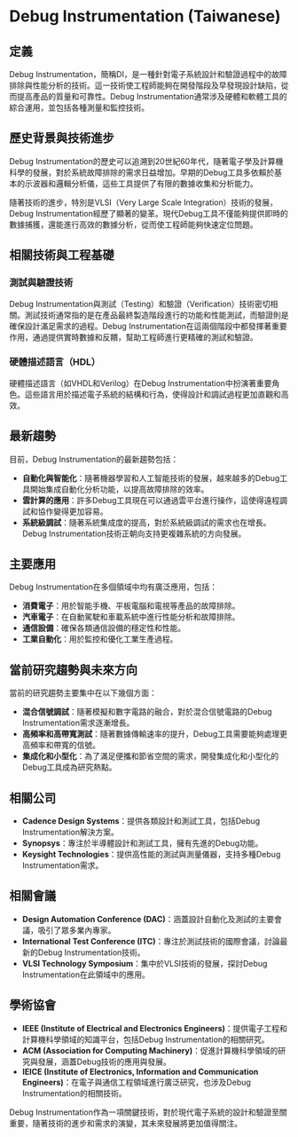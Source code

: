 # Debug Instrumentation (Taiwanese)

## 定義

Debug Instrumentation，簡稱DI，是一種針對電子系統設計和驗證過程中的故障排除與性能分析的技術。這一技術使工程師能夠在開發階段及早發現設計缺陷，從而提高產品的質量和可靠性。Debug Instrumentation通常涉及硬體和軟體工具的綜合運用，並包括各種測量和監控技術。

## 歷史背景與技術進步

Debug Instrumentation的歷史可以追溯到20世紀60年代，隨著電子學及計算機科學的發展，對於系統故障排除的需求日益增加。早期的Debug工具多依賴於基本的示波器和邏輯分析儀，這些工具提供了有限的數據收集和分析能力。

隨著技術的進步，特別是VLSI（Very Large Scale Integration）技術的發展，Debug Instrumentation經歷了顯著的變革。現代Debug工具不僅能夠提供即時的數據捕獲，還能進行高效的數據分析，從而使工程師能夠快速定位問題。

## 相關技術與工程基礎

### 測試與驗證技術

Debug Instrumentation與測試（Testing）和驗證（Verification）技術密切相關。測試技術通常指的是在產品最終製造階段進行的功能和性能測試，而驗證則是確保設計滿足需求的過程。Debug Instrumentation在這兩個階段中都發揮著重要作用，通過提供實時數據和反饋，幫助工程師進行更精確的測試和驗證。

### 硬體描述語言（HDL）

硬體描述語言（如VHDL和Verilog）在Debug Instrumentation中扮演著重要角色。這些語言用於描述電子系統的結構和行為，使得設計和調試過程更加直觀和高效。

## 最新趨勢

目前，Debug Instrumentation的最新趨勢包括：

- **自動化與智能化**：隨著機器學習和人工智能技術的發展，越來越多的Debug工具開始集成自動化分析功能，以提高故障排除的效率。
- **雲計算的應用**：許多Debug工具現在可以通過雲平台進行操作，這使得遠程調試和協作變得更加容易。
- **系統級調試**：隨著系統集成度的提高，對於系統級調試的需求也在增長。Debug Instrumentation技術正朝向支持更複雜系統的方向發展。

## 主要應用

Debug Instrumentation在多個領域中均有廣泛應用，包括：

- **消費電子**：用於智能手機、平板電腦和電視等產品的故障排除。
- **汽車電子**：在自動駕駛和車載系統中進行性能分析和故障排除。
- **通信設備**：確保各類通信設備的穩定性和性能。
- **工業自動化**：用於監控和優化工業生產過程。

## 當前研究趨勢與未來方向

當前的研究趨勢主要集中在以下幾個方面：

- **混合信號調試**：隨著模擬和數字電路的融合，對於混合信號電路的Debug Instrumentation需求逐漸增長。
- **高頻率和高帶寬測試**：隨著數據傳輸速率的提升，Debug工具需要能夠處理更高頻率和帶寬的信號。
- **集成化和小型化**：為了滿足便攜和節省空間的需求，開發集成化和小型化的Debug工具成為研究熱點。

## 相關公司

- **Cadence Design Systems**：提供各類設計和測試工具，包括Debug Instrumentation解決方案。
- **Synopsys**：專注於半導體設計和測試工具，擁有先進的Debug功能。
- **Keysight Technologies**：提供高性能的測試與測量儀器，支持多種Debug Instrumentation需求。

## 相關會議

- **Design Automation Conference (DAC)**：涵蓋設計自動化及測試的主要會議，吸引了眾多業內專家。
- **International Test Conference (ITC)**：專注於測試技術的國際會議，討論最新的Debug Instrumentation技術。
- **VLSI Technology Symposium**：集中於VLSI技術的發展，探討Debug Instrumentation在此領域中的應用。

## 學術協會

- **IEEE (Institute of Electrical and Electronics Engineers)**：提供電子工程和計算機科學領域的知識平台，包括Debug Instrumentation的相關研究。
- **ACM (Association for Computing Machinery)**：促進計算機科學領域的研究與發展，涵蓋Debug技術的應用與發展。
- **IEICE (Institute of Electronics, Information and Communication Engineers)**：在電子與通信工程領域進行廣泛研究，也涉及Debug Instrumentation的相關技術。

Debug Instrumentation作為一項關鍵技術，對於現代電子系統的設計和驗證至關重要，隨著技術的進步和需求的演變，其未來發展將更加值得關注。
